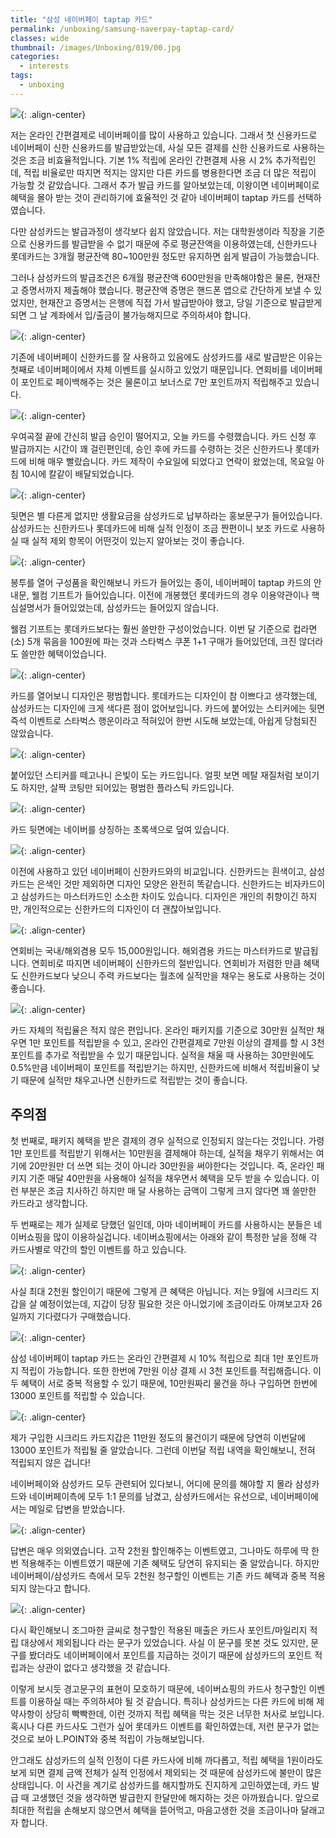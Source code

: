 ```yaml
---
title: "삼성 네이버페이 taptap 카드"
permalink: /unboxing/samsung-naverpay-taptap-card/
classes: wide
thumbnail: /images/Unboxing/019/00.jpg
categories:
  - interests
tags:
  - unboxing
---
```


![](/images/Unboxing/019/00.jpg){: .align-center}

저는 온라인 간편결제로 네이버페이를 많이 사용하고 있습니다. 그래서 첫 신용카드로 네이버페이 신한 신용카드를 발급받았는데, 사실 모든 결제를 신한 신용카드로 사용하는 것은 조금 비효율적입니다. 기본 1% 적립에 온라인 간편결제 사용 시 2% 추가적립인데, 적립 비율로만 따지면 적지는 않지만 다른 카드를 병용한다면 조금 더 많은 적립이 가능할 것 같았습니다. 그래서 추가 발급 카드를 알아보았는데, 이왕이면 네이버페이로 혜택을 몰아 받는 것이 관리하기에 효율적인 것 같아 네이버페이 taptap 카드를 선택하였습니다.

다만 삼성카드는 발급과정이 생각보다 쉽지 않았습니다. 저는 대학원생이라 직장을 기준으로 신용카드를 발급받을 수 없기 때문에 주로 평균잔액을 이용하였는데, 신한카드나 롯데카드는 3개월 평균잔액 80~100만원 정도만 유지하면 쉽게 발급이 가능했습니다.

그러나 삼성카드의 발급조건은 6개월 평균잔액 600만원을 만족해야함은 물론, 현재잔고 증명서까지 제출해야 했습니다. 평균잔액 증명은 핸드폰 앱으로 간단하게 보낼 수 있었지만, 현재잔고 증명서는 은행에 직접 가서 발급받아야 했고, 당일 기준으로 발급받게 되면 그 날 계좌에서 입/출금이 불가능해지므로 주의하셔야 합니다.

![](/images/Unboxing/019/01.png){: .align-center}

기존에 네이버페이 신한카드를 잘 사용하고 있음에도 삼성카드를 새로 발급받은 이유는 첫째로 네이버페이에서 자체 이벤트를 실시하고 있었기 때문입니다. 연회비를 네이버페이 포인트로 페이백해주는 것은 물론이고 보너스로 7만 포인트까지 적립해주고 있습니다.

![](/images/Unboxing/019/02.jpg){: .align-center}

우여곡절 끝에 간신히 발급 승인이 떨어지고, 오늘 카드를 수령했습니다. 카드 신청 후 발급까지는 시간이 꽤 걸린편인데, 승인 후에 카드를 수령하는 것은 신한카드나 롯데카드에 비해 매우 빨랐습니다. 카드 제작이 수요일에 되었다고 연락이 왔었는데, 목요일 아침 10시에 칼같이 배달되었습니다.

![](/images/Unboxing/019/03.jpg){: .align-center}

뒷면은 별 다른게 없지만 생활요금을 삼성카드로 납부하라는 홍보문구가 들어있습니다. 삼성카드는 신한카드나 롯데카드에 비해 실적 인정이 조금 짠편이니 보조 카드로 사용하실 때 실적 제외 항목이 어떤것이 있는지 알아보는 것이 좋습니다.

![](/images/Unboxing/019/04.jpg){: .align-center}

봉투를 열어 구성품을 확인해보니 카드가 들어있는 종이, 네이버페이 taptap 카드의 안내문, 웰컴 기프트가 들어있습니다. 이전에 개봉했던 롯데카드의 경우 이용약관이나 핵심설명서가 들어있었는데, 삼성카드는 들어있지 않습니다.

웰컴 기프트는 롯데카드보다는 훨씬 쓸만한 구성이었습니다. 이번 달 기준으로 컵라면(소) 5개 묶음을 100원에 파는 것과 스타벅스 쿠폰 1+1 구매가 들어있던데, 크진 않더라도 쓸만한 혜택이었습니다.

![](/images/Unboxing/019/05.jpg){: .align-center}

카드를 열어보니 디자인은 평범합니다. 롯데카드는 디자인이 참 이쁘다고 생각했는데, 삼성카드는 디자인에 크게 색다른 점이 없어보입니다. 카드에 붙어있는 스티커에는 뒷면 즉석 이벤트로 스타벅스 행운이라고 적혀있어 한번 시도해 보았는데, 아쉽게 당첨되진 않았습니다.

![](/images/Unboxing/019/06.jpg){: .align-center}

붙어있던 스티커를 떼고나니 은빛이 도는 카드입니다. 얼핏 보면 메탈 재질처럼 보이기도 하지만, 살짝 코팅만 되어있는 평범한 플라스틱 카드입니다.

![](/images/Unboxing/019/07.jpg){: .align-center}

카드 뒷면에는 네이버를 상징하는 초록색으로 덮여 있습니다.

![](/images/Unboxing/019/08.jpg){: .align-center}

이전에 사용하고 있던 네이버페이 신한카드와의 비교입니다. 신한카드는 흰색이고, 삼성카드는 은색인 것만 제외하면 디자인 모양은 완전히 똑같습니다. 신한카드는 비자카드이고 삼성카드는 마스터카드인 소소한 차이도 있습니다. 디자인은 개인의 취향이긴 하지만, 개인적으로는 신한카드의 디자인이 더 괜찮아보입니다.

![](/images/Unboxing/019/09.png){: .align-center}

연회비는 국내/해외겸용 모두 15,000원입니다. 해외겸용 카드는 마스터카드로 발급됩니다. 연회비로 따지면 네이버페이 신한카드의 절반입니다. 연회비가 저렴한 만큼 혜택도 신한카드보다 낮으니 주력 카드보다는 월초에 실적만을 채우는 용도로 사용하는 것이 좋습니다.

![](/images/Unboxing/019/10.png){: .align-center}

카드 자체의 적립율은 적지 않은 편입니다. 온라인 패키지를 기준으로 30만원 실적만 채우면 1만 포인트를 적립받을 수 있고, 온라인 간편결제로 7만원 이상의 결제를 할 시 3천 포인트를 추가로 적립받을 수 있기 때문입니다. 실적을 채울 때 사용하는 30만원에도 0.5%만큼 네이버페이 포인트를 적립받기는 하지만, 신한카드에 비해서 적립비율이 낮기 때문에 실적만 채우고나면 신한카드로 적립받는 것이 좋습니다.

## 주의점

첫 번째로, 패키지 혜택을 받은 결제의 경우 실적으로 인정되지 않는다는 것입니다. 가령 1만 포인트를 적립받기 위해서는 10만원을 결제해야 하는데, 실적을 채우기 위해서는 여기에 20만원만 더 쓰면 되는 것이 아니라 30만원을 써야한다는 것입니다. 즉, 온라인 패키지 기준 매달 40만원을 사용해야 실적을 채우면서 혜택을 모두 받을 수 있습니다. 이런 부분은 조금 치사하긴 하지만 매 달 사용하는 금액이 그렇게 크지 않다면 꽤 쓸만한 카드라고 생각합니다.

두 번째로는 제가 실제로 당했던 일인데, 아마 네이버페이 카드를 사용하시는 분들은 네이버쇼핑을 많이 이용하실겁니다. 네이버쇼핑에서는 아래와 같이 특정한 날을 정해 각 카드사별로 약간의 할인 이벤트를 하고 있습니다.

![](/images/Unboxing/019/11.png){: .align-center}

사실 최대 2천원 할인이기 때문에 그렇게 큰 혜택은 아닙니다. 저는 9월에 시크리드 지갑을 살 예정이었는데, 지갑이 당장 필요한 것은 아니었기에 조금이라도 아껴보고자 26일까지 기다렸다가 구매했습니다.

![](/images/Unboxing/019/12.png){: .align-center}

삼성 네이버페이 taptap 카드는 온라인 간편결제 시 10% 적립으로 최대 1만 포인트까지 적립이 가능합니다. 또한 한번에 7만원 이상 결제 시 3천 포인트를 적립해줍니다. 이 두 혜택이 서로 중복 적용할 수 있기 때문에, 10만원짜리 물건을 하나 구입하면 한번에 13000 포인트를 적립할 수 있습니다.

![](/images/Unboxing/019/13.png){: .align-center}

제가 구입한 시크리드 카드지갑은 11만원 정도의 물건이기 때문에 당연히 이번달에 13000 포인트가 적립될 줄 알았습니다. 그런데 이번달 적립 내역을 확인해보니, 전혀 적립되지 않은 겁니다!

네이버페이와 삼성카드 모두 관련되어 있다보니, 어디에 문의를 해야할 지 몰라 삼성카드와 네이버페이측에 모두 1:1 문의를 남겼고, 삼성카드에서는 유선으로, 네이버페이에서는 메일로 답변을 받았습니다.

![](/images/Unboxing/019/14.png){: .align-center}

답변은 매우 의외였습니다. 고작 2천원 할인해주는 이벤트였고, 그나마도 하루에 딱 한번 적용해주는 이벤트였기 때문에 기존 혜택도 당연히 유지되는 줄 알았습니다. 하지만 네이버페이/삼성카드 측에서 모두 2천원 청구할인 이벤트는 기존 카드 혜택과 중복 적용되지 않는다고 합니다.

![](/images/Unboxing/019/15.png){: .align-center}

다시 확인해보니 조그마한 글씨로 청구할인 적용된 매출은 카드사 포인트/마일리지 적립 대상에서 제외됩니다 라는 문구가 있었습니다. 사실 이 문구를 못본 것도 있지만, 문구를 봤더라도 네이버페이에서 포인트를 지급하는 것이기 때문에 삼성카드의 포인트 적립과는 상관이 없다고 생각했을 것 같습니다.

이렇게 보시듯 경고문구의 표현이 모호하기 때문에, 네이버쇼핑의 카드사 청구할인 이벤트를 이용하실 때는 주의하셔야 될 것 같습니다. 특히나 삼성카드는 다른 카드에 비해 제약사항이 상당히 빡빡한데, 이런 것까지 적립 혜택을 막는 것은 너무한 처사로 보입니다. 혹시나 다른 카드사도 그런가 싶어 롯데카드 이벤트를 확인하였는데, 저런 문구가 없는 것으로 보아 L.POINT와 중복 적립이 가능해보입니다.

안그래도 삼성카드의 실적 인정이 다른 카드사에 비해 까다롭고, 적립 혜택을 1원이라도 보게 되면 결제 금액 전체가 실적 인정에서 제외되는 것 때문에 삼성카드에 불만이 많은 상태입니다. 이 사건을 계기로 삼성카드를 해지할까도 진지하게 고민하였는데, 카드 발급 때 고생했던 것을 생각하면 발급한지 한달만에 해지하는 것은 아까웠습니다. 앞으로 최대한 적립을 손해보지 않으면서 혜택을 뜯어먹고, 마음고생한 것을 조금이나마 달래고자 합니다.